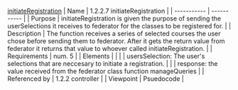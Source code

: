 [initiateRegistration](TeamTwoFiles/initiateRegistration.txt)
| Name | 1.2.2.7 initiateRegistration |
| ----------- | ----------- |
| Purpose | initiateRegistration is given the purpose of sending the userSelections it receives to federator for the classes to be registered for. |
| Description | The function receives a series of selected courses the user chose before sending them to federator. After it gets the return value from federator it returns that value to whoever called initiateRegistration. |
| Requirements | num. 5 |
| Elements |  |
|  | usersSelection: The user's selections that are neccesary to initiate a registration. |
|  | response: the value received from the federator class function manageQueries |
| Referenced by | 1.2.2 controller |
| Viewpoint | Psuedocode |
